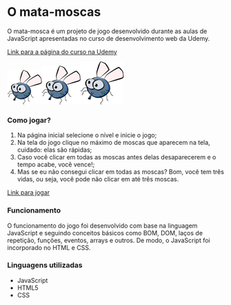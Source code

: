 <h1> O mata-moscas </h1>
<p>O mata-mosca é um projeto de jogo desenvolvido durante as aulas de JavaScript apresentadas no curso de desenvolvimento web da Udemy.</p> 

[Link para a página do curso na Udemy](https://www.udemy.com/course/web-completo/)

<img src="pics/fly.png" width=80 height=80><img src="pics/fly.png" width=90 height=90><img src="pics/fly.png" width=100 height=100>
<h3>Como jogar?</h3>
<ol>
    <li>Na página inicial selecione o nível e inicie o jogo;</li>
    <li>Na tela do jogo clique no máximo de moscas que aparecem na tela, cuidado: elas são rápidas;</li>
    <li>Caso você clicar em todas as moscas antes delas desaparecerem e o tempo acabe, você vence!;</li>
    <li>Mas se eu não consegui clicar em todas as moscas? Bom, você tem três vidas, ou seja, você pode não clicar em até três moscas.</li>
</ol>

[Link para jogar](https://thenextbunny.github.io/Flyswatter-the-game/)

<h3>Funcionamento</h3>
<p>O funcionamento do jogo foi desenvolvido com base na linguagem JavaScript e seguindo conceitos básicos como BOM, DOM, laços de repetição, funções, eventos, arrays e outros. De modo, o JavaScript foi incorporado no HTML e CSS.</p>

<h3>Linguagens utilizadas</h3>
<ul>
 <li>JavaScript</li>
 <li>HTML5</li>
 <li>CSS</li>
</ul>



